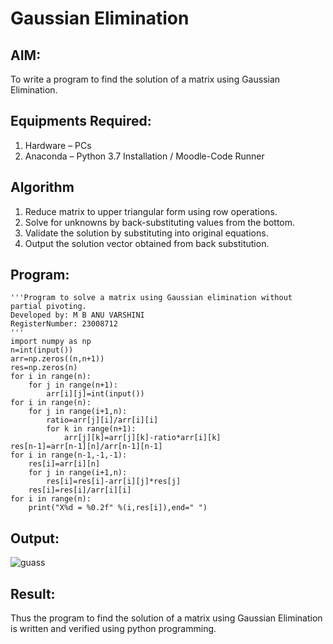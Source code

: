 # Gaussian Elimination

## AIM:
To write a program to find the solution of a matrix using Gaussian Elimination.

## Equipments Required:
1. Hardware – PCs
2. Anaconda – Python 3.7 Installation / Moodle-Code Runner

## Algorithm
1. Reduce matrix to upper triangular form using row operations.
2. Solve for unknowns by back-substituting values from the bottom.
3. Validate the solution by substituting into original equations.
4. Output the solution vector obtained from back substitution.

## Program:
```
'''Program to solve a matrix using Gaussian elimination without partial pivoting.
Developed by: M B ANU VARSHINI
RegisterNumber: 23008712 
'''
import numpy as np
n=int(input())
arr=np.zeros((n,n+1))
res=np.zeros(n)
for i in range(n):
    for j in range(n+1):
        arr[i][j]=int(input())
for i in range(n):
    for j in range(i+1,n):
        ratio=arr[j][i]/arr[i][i]
        for k in range(n+1):
            arr[j][k]=arr[j][k]-ratio*arr[i][k]
res[n-1]=arr[n-1][n]/arr[n-1][n-1]
for i in range(n-1,-1,-1):
    res[i]=arr[i][n]
    for j in range(i+1,n):
        res[i]=res[i]-arr[i][j]*res[j]
    res[i]=res[i]/arr[i][i]
for i in range(n):
    print("X%d = %0.2f" %(i,res[i]),end=" ")
```

## Output:
![guass](https://github.com/anu-varshini11/Gaussian/assets/138969827/a48fc5f4-1789-4dd2-b854-a7f1e3471078)



## Result:
Thus the program to find the solution of a matrix using Gaussian Elimination is written and verified using python programming.

